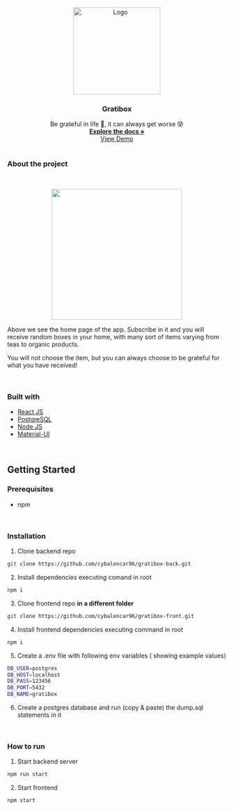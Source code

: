 <br />
<p align="center">
  <a href="/">
    <img src="https://github.com/cybalencar96/gratibox-front/blob/main/public/img/419-4195061_be-grateful.png?raw=true" alt="Logo" width="200px" height="auto">
  </a>

<h3 align="center">Gratibox</h3>

  <p align="center">
    Be grateful in life 🙏, it can always get worse 😰
    <br />
    <a href="https://github.com/cybalencar96/gratibox-back"><strong>Explore the docs »</strong></a>
    <br />
    <a href="https://gratibox-front-git-main-cybalencar96.vercel.app/">View Demo</a>
    <br />
  </p>
</p>

#

### **About the project**

<br />
<p align="center">
<img src="https://github.com/cybalencar96/gratibox-front/blob/main/public/img/frontPage.png?raw=true" width="300px">
<p>

Above we see the home page of the app. Subscribe in it and you will receive random boxes in your home, with many sort of items varying from teas to organic products.

You will not choose the item, but you can always choose to be grateful for what you have received!

<br />

### **Built with**

- [React JS](https://reactjs.org/)
- [PostgreSQL](https://www.postgresql.org/)
- [Node JS](https://nodejs.org/en/)
- [Material-UI](https://material-ui.com/)

 <br />

## **Getting Started**

### **Prerequisites**

- npm

<br />

### **Installation**

1.  Clone backend repo

```sh
git clone https://github.com/cybalencar96/gratibox-back.git
```

2. Install dependencies executing comand in root

```sh
npm i
```

3. Clone frontend repo **in a different folder**

```sh
git clone https://github.com/cybalencar96/gratibox-front.git
```

4. Install frontend dependencies executing command in root

```sh
npm i
```

5. Create a .env file with following env variables ( showing example values)

```sh
DB_USER=postgres
DB_HOST=localhost
DB_PASS=123456
DB_PORT=5432
DB_NAME=gratibox
```

6. Create a postgres database and run (copy & paste) the dump.sql statements in it

<br />

### **How to run**

1. Start backend server

```sh
npm run start
```

2. Start frontend

```sh
npm start
```
